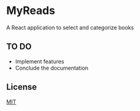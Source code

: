 # MyReads

A React application to select and categorize books

## TO DO
  - Implement features
  - Conclude the documentation

## License
  [MIT](https://choosealicense.com/licenses/mit/)
